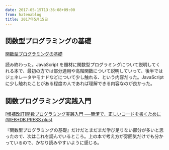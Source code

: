 ```yaml
---
date: 2017-05-15T13:36:08+09:00
from: hatenablog
title: 2017年5月15日
---
```


<h2>関数型プログラミングの基礎</h2>

<p></p><a href="http://www.amazon.co.jp/exec/obidos/ASIN/B01MQG41Y0/r7kamura-22/">関数型プログラミングの基礎</a>

<p>読み終わった。JavaScript を題材に関数型プログラミングについて説明してくれる本で、最初の方では部分適用や高階関数について説明していって、後半ではジェネレータやモナドなどについて少し触れる、という内容だった。JavaScript に少し触れたことがある程度の人であれば理解できる内容なのが良かった。</p>

<h2>関数プログラミング実践入門</h2>

<p></p><a href="http://www.amazon.co.jp/exec/obidos/ASIN/4774183903/r7kamura-22/">[増補改訂]関数プログラミング実践入門 ──簡潔で、正しいコードを書くために (WEB+DB PRESS plus)</a>

<p>『関数型プログラミングの基礎』だけだとまだまだ学び足りない部分が多いと思ったので、次はこれを読んでいるところ。上の本で考え方が雰囲気だけでも分かっているので、かなり読みやすいように感じる。</p>

